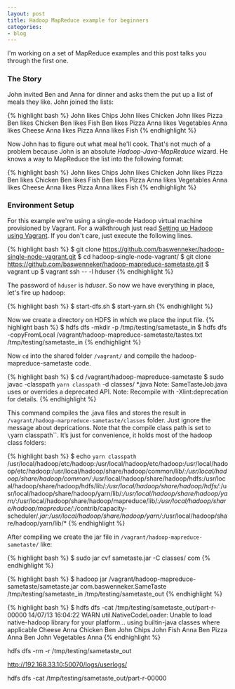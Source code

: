 ```yaml
---
layout: post
title: Hadoop MapReduce example for beginners
categories:
- blog
---
```

I'm working on a set of MapReduce examples and this post talks you through the first one.

### The Story
John invited Ben and Anna for dinner and asks them the put up a list of meals they like. John joined the lists:

{% highlight bash %}
John likes Chips 
John likes Chicken
John likes Pizza
Ben likes Chicken
Ben likes Fish
Ben likes Pizza
Anna likes Vegetables
Anna likes Cheese
Anna likes Pizza
Anna likes Fish
{% endhighlight %}

Now John has to figure out what meal he'll cook.
That's not much of a problem because John is an absolute *Hadoop-Java-MapReduce* wizard. He knows a way to MapReduce the list into the following format:

{% highlight bash %}
John likes Chips 
John likes Chicken
John likes Pizza
Ben likes Chicken
Ben likes Fish
Ben likes Pizza
Anna likes Vegetables
Anna likes Cheese
Anna likes Pizza
Anna likes Fish
{% endhighlight %}

### Environment Setup

For this example we're using a single-node Hadoop virtual machine provisioned by Vagrant. For a walkthrough just read [Setting up Hadoop using Vagrant](http://baswenneker.github.io/blog/2014/07/09/setting-up-hadoop-using-vagrant.html "Setting up Hadoop using Vagrant"). If you don't care, just execute the following lines. 

{% highlight bash %}
$ git clone https://github.com/baswenneker/hadoop-single-node-vagrant.git
$ cd hadoop-single-node-vagrant/
$ git clone https://github.com/baswenneker/hadoop-mapreduce-sametaste.git
$ vagrant up
$ vagrant ssh -- -l hduser
{% endhighlight %}

The password of `hduser` is *hduser*. 
So now we have everything in place, let's fire up hadoop:

{% highlight bash %}
$ start-dfs.sh
$ start-yarn.sh
{% endhighlight %}

Now we create a directory on HDFS in which we place the input file.
{% highlight bash %}
$ hdfs dfs -mkdir -p /tmp/testing/sametaste_in
$ hdfs dfs -copyFromLocal /vagrant/hadoop-mapreduce-sametaste/tastes.txt /tmp/testing/sametaste_in
{% endhighlight %}

Now `cd` into the shared folder `/vagrant/` and compile the hadoop-mapreduce-sametaste code.

{% highlight bash %}
$ cd /vagrant/hadoop-mapreduce-sametaste
$ sudo javac -classpath `yarn classpath` -d classes/ *.java
Note: SameTasteJob.java uses or overrides a deprecated API.
Note: Recompile with -Xlint:deprecation for details.
{% endhighlight %}

This command compiles the .java files and stores the result in `/vagrant/hadoop-marpreduce-sametaste/classes` folder. Just ignore the message about deprications.
Note that the compile class path is set to `\`yarn classpath\``. It’s just for convenience, it holds most of the hadoop class folders:

{% highlight bash %}
$ echo `yarn classpath`
/usr/local/hadoop/etc/hadoop:/usr/local/hadoop/etc/hadoop:/usr/local/hadoop/etc/hadoop:/usr/local/hadoop/share/hadoop/common/lib/*:/usr/local/hadoop/share/hadoop/common/*:/usr/local/hadoop/share/hadoop/hdfs:/usr/local/hadoop/share/hadoop/hdfs/lib/*:/usr/local/hadoop/share/hadoop/hdfs/*:/usr/local/hadoop/share/hadoop/yarn/lib/*:/usr/local/hadoop/share/hadoop/yarn/*:/usr/local/hadoop/share/hadoop/mapreduce/lib/*:/usr/local/hadoop/share/hadoop/mapreduce/*:/contrib/capacity-scheduler/*.jar:/usr/local/hadoop/share/hadoop/yarn/*:/usr/local/hadoop/share/hadoop/yarn/lib/*
{% endhighlight %}

After compiling we create the jar file in `/vagrant/hadoop-mapreduce-sametaste/` like:

{% highlight bash %}
$ sudo jar cvf sametaste.jar -C classes/ com 
{% endhighlight %}

{% highlight bash %}
$ hadoop jar /vagrant/hadoop-mapreduce-sametaste/sametaste.jar com.baswenneker.SameTaste /tmp/testing/sametaste_in /tmp/testing/sametaste_out
{% endhighlight %}

{% highlight bash %}
$ hdfs dfs -cat /tmp/testing/sametaste_out/part-r-00000
14/07/13 16:04:22 WARN util.NativeCodeLoader: Unable to load native-hadoop library for your platform... using builtin-java classes where applicable
Cheese  Anna 
Chicken Ben John 
Chips   John 
Fish    Anna Ben 
Pizza   Anna Ben John 
Vegetables  Anna 
{% endhighlight %}



hdfs dfs -rm -r /tmp/testing/sametaste_out

http://192.168.33.10:50070/logs/userlogs/

hdfs dfs -cat /tmp/testing/sametaste_out/part-r-00000